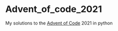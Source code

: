 # Advent_of_code_2021

My solutions to the [Advent of Code](http://adventofcode.com/) 2021 in python
